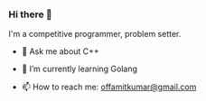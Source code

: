 ### Hi there 👋
  I'm a competitive programmer, problem setter.
  
- 💬 Ask me about C++
- 🌱 I’m currently learning Golang

- 📫 How to reach me: offamitkumar@gmail.com

<!--
**offamitkumar/offamitkumar** is a ✨ _special_ ✨ repository because its `README.md` (this file) appears on your GitHub profile.

Here are some ideas to get you started:

- 🔭 I’m currently working on ...

- 👯 I’m looking to collaborate on ...
- 🤔 I’m looking for help with ...


- 😄 Pronouns: ...

-->
